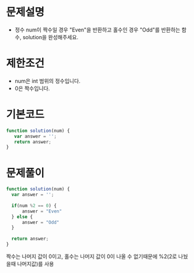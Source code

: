 # 문제설명
 + 정수 num이 짝수일 경우 "Even"을 반환하고 홀수인 경우 "Odd"를 반환하는 함수, solution을 완성해주세요.
  
# 제한조건
 + num은 int 범위의 정수입니다.
 + 0은 짝수입니다.
   
 # 기본코드
 ``` JavaScript
 function solution(num) {
    var answer = '';
    return answer;
}
```
 
 # 문제풀이
  ``` JavaScript
 function solution(num) {
    var answer = '';
    
    if(num %2 == 0) {
        answer = "Even"
    } else {
        answer = "Odd"
    }
    
    return answer;
}
```

짝수는 나머지 값이 0이고, 홀수는 나머지 값이 0이 나올 수 없기때문에 %2(2로 나눴을때 나머지값)를 사용
